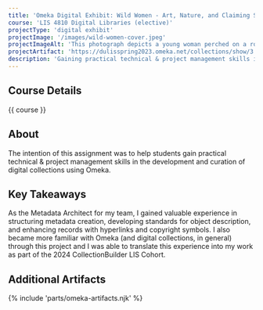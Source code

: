 ```yaml
---
title: 'Omeka Digital Exhibit: Wild Women - Art, Nature, and Claiming Space in US National Parks'
course: 'LIS 4810 Digital Libraries (elective)'
projectType: 'digital exhibit'
projectImage: '/images/wild-women-cover.jpeg'
projectImageAlt: 'This photograph depicts a young woman perched on a rock, the breeze lifting her skirt slightly while she smiles'
projectArtifact: 'https://dulisspring2023.omeka.net/collections/show/3'
description: 'Gaining practical technical & project management skills in the development and curation of digital collections using Omeka'
---
```


## Course Details

{{ course }}

## About

The intention of this assignment was to help students gain practical technical & project management skills in the development and curation of digital collections using Omeka.

## Key Takeaways

As the Metadata Architect for my team, I gained valuable experience in structuring metadata creation, developing standards for object description, and enhancing records with hyperlinks and copyright symbols. I also became more familiar with Omeka (and digital collections, in general) through this project and I was able to translate this experience into my work as part of the 2024 CollectionBuilder LIS Cohort.

## Additional Artifacts

{% include 'parts/omeka-artifacts.njk' %}
